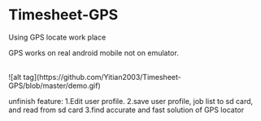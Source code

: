 # Timesheet-GPS
Using GPS locate work place

GPS works on real android mobile not on emulator.

<br>
![alt tag](https://github.com/Yitian2003/Timesheet-GPS/blob/master/demo.gif)
</br>

unfinish feature:
1.Edit user profile.
2.save user profile, job list to sd card, and read from sd card
3.find accurate and fast solution of GPS locator
